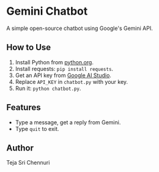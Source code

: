 # Gemini Chatbot
A simple open-source chatbot using Google's Gemini API.

## How to Use
1. Install Python from [python.org](https://www.python.org/).
2. Install requests: `pip install requests`.
3. Get an API key from [Google AI Studio](https://aistudio.google.com/).
4. Replace `API_KEY` in `chatbot.py` with your key.
5. Run it: `python chatbot.py`.

## Features
- Type a message, get a reply from Gemini.
- Type `quit` to exit.

## Author
Teja Sri Chennuri